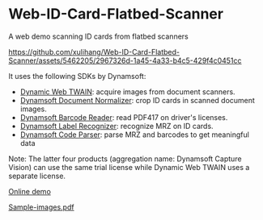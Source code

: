 # Web-ID-Card-Flatbed-Scanner

A web demo scanning ID cards from flatbed scanners

https://github.com/xulihang/Web-ID-Card-Flatbed-Scanner/assets/5462205/2967326d-1a45-4a33-b4c5-429f4c0451cc


It uses the following SDKs by Dynamsoft:

* [Dynamic Web TWAIN](https://www.dynamsoft.com/web-twain/overview): acquire images from document scanners.
* [Dynamsoft Document Normalizer](https://www.dynamsoft.com/document-normalizer/docs/core/introduction/): crop ID cards in scanned document images.
* [Dynamsoft Barcode Reader](https://www.dynamsoft.com/barcode-reader/overview/): read PDF417 on driver's licenses.
* [Dynamsoft Label Recognizer](https://www.dynamsoft.com/label-recognition/overview/): recognize MRZ on ID cards.
* [Dynamsoft Code Parser](https://www.dynamsoft.com/code-parser/docs/core/introduction/): parse MRZ and barcodes to get meaningful data

Note: The latter four products (aggregation name: Dynamsoft Capture Vision) can use the same trial license while Dynamic Web TWAIN uses a separate license.

[Online demo](https://tony-xlh.github.io/Web-ID-Card-Flatbed-Scanner/)

[Sample-images.pdf](https://github.com/xulihang/Web-ID-Card-Flatbed-Scanner/files/14926050/ID-Card-Scanned-Done.pdf)

